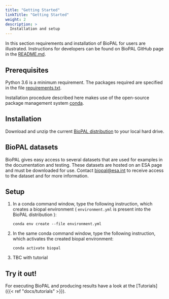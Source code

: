 ```yaml
---
title: "Getting Started"
linkTitle: "Getting Started"
weight: 2
description: >
  Installation and setup
---
```


In this section requirements and installation of BioPAL for users are illustrated. Instructions for developers can be found on BioPAL GitHub page in the [README.md](https://github.com/BioPAL/BioPAL/tree/main/README.md).

## Prerequisites

Python 3.6 is a minimum requirement. The packages required are specified in the file [requirements.txt](https://github.com/BioPAL/BioPAL/tree/main/requirements.txt).

Installation procedure described here makes use of the open-source package management system [conda](https://docs.conda.io/projects/conda/en/latest/).

## Installation

Download and unzip the current [BioPAL distribution](https://github.com/BioPAL/BioPAL) to your local hard drive.

## BioPAL datasets

BioPAL gives easy access to several datasets that are used for examples in the documentation and testing. These datasets are hosted on an ESA page and must be downloaded for use. Contact <biopal@esa.int> to receive access to the dataset and for more information.

## Setup

1.  In a conda command window, type the following instruction, which creates a biopal environment ( `environment.yml` is present into the BioPAL distribution ):
	
        conda env create --file environment.yml

2.  In the same conda command window, type the following instruction, which activates the created biopal environment:
	
        conda activate biopal

3.  TBC with tutorial

## Try it out!

For executing BioPAL and producing results have a look at the [Tutorials]({{< ref "docs/tutorials" >}}).